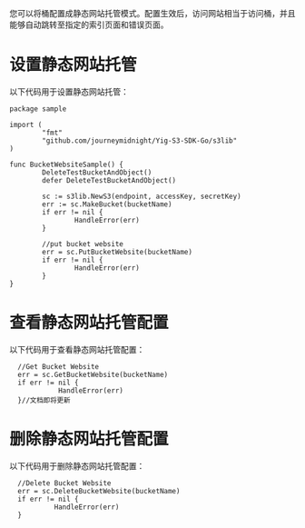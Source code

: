 ﻿
您可以将桶配置成静态网站托管模式。配置生效后，访问网站相当于访问桶，并且能够自动跳转至指定的索引页面和错误页面。

# 设置静态网站托管

以下代码用于设置静态网站托管：

```language-go
package sample

import (
        "fmt"
        "github.com/journeymidnight/Yig-S3-SDK-Go/s3lib"
)

func BucketWebsiteSample() {
        DeleteTestBucketAndObject()
        defer DeleteTestBucketAndObject()

        sc := s3lib.NewS3(endpoint, accessKey, secretKey)
        err := sc.MakeBucket(bucketName)
        if err != nil {
                HandleError(err)
        }

        //put bucket website
        err = sc.PutBucketWebsite(bucketName)
        if err != nil {
                HandleError(err)
        }
}
```

# 查看静态网站托管配置

以下代码用于查看静态网站托管配置：

```
  //Get Bucket Website
  err = sc.GetBucketWebsite(bucketName)
  if err != nil {
            HandleError(err)
  }//文档即将更新
```

# 删除静态网站托管配置

以下代码用于删除静态网站托管配置：

```
  //Delete Bucket Website
  err = sc.DeleteBucketWebsite(bucketName)
  if err != nil {
		   HandleError(err)
  }
```